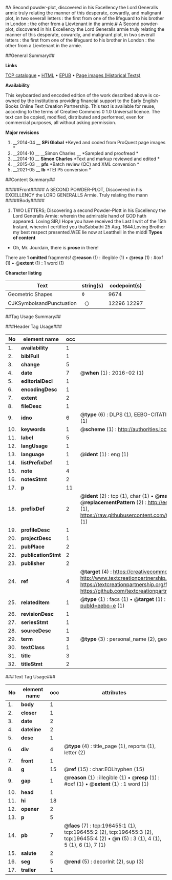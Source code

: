 #A Second powder-plot, discovered in his Excellency the Lord Generalls armie truly relating the manner of this desperate, cowardly, and malignant plot, in two severall letters : the first from one of the lifeguard to his brother in London : the other from a Lievtenant in the armie.#
A Second powder-plot, discovered in his Excellency the Lord Generalls armie truly relating the manner of this desperate, cowardly, and malignant plot, in two severall letters : the first from one of the lifeguard to his brother in London : the other from a Lievtenant in the armie.

##General Summary##

**Links**

[TCP catalogue](http://www.ota.ox.ac.uk/tcp/)  • 
[HTML](http://tei.it.ox.ac.uk/tcp/Texts-HTML/free/B29/B29594.html)  • 
[EPUB](http://tei.it.ox.ac.uk/tcp/Texts-EPUB/free/B29/B29594.epub) • 
[Page images (Historical Texts)](https://historicaltexts.jisc.ac.uk/eebo-11995402e)

**Availability**

This keyboarded and encoded edition of the work described above is co-owned by the
    institutions providing financial support to the Early English Books Online Text Creation
    Partnership. This text is available for reuse, according to the terms of  Creative Commons 0 1.0 Universal
    licence. The text can be copied, modified, distributed and performed, even for commercial
    purposes, all without asking permission.

**Major revisions**

1. __2014-04 __ __SPi Global__ *Keyed and coded from ProQuest page images *
1. __2014-10 __ __Simon Charles __ *Sampled and proofread *
1. __2014-10 __ __Simon Charles__ *Text and markup reviewed and edited *
1. __2015-03 __ __pfs__ *Batch review (QC) and XML conversion *
1. __2021-05 __ __lb__ *TEI P5 conversion *

##Content Summary##

#####Front#####
A SECOND POWDER-PLOT, Discovered in his EXCELLENCY the LORD GENERALLS Armie. Truly relating the mann
#####Body#####

1. TWO LETTERS; Discovering a second Powder-Plott in his Excellency the Lord Generalls Armie: wherein the admirable hand of GOD hath appeared.
Loving SIR,I Hope you have received the Last I writ of the 15th Instant, wherein I certified you thaSabbathi 25 Aug. 1644.Loving Brother my best respect presented.WEE lie now at Leatthell in the middl
**Types of content**

  * Oh, Mr. Jourdain, there is **prose** in there!

There are 1 **omitted** fragments! 
 @__reason__ (1) : illegible (1)  •  @__resp__ (1) : #oxf (1)  •  @__extent__ (1) : 1 word (1)

**Character listing**


|Text|string(s)|codepoint(s)|
|---|---|---|
|Geometric Shapes|◊|9674|
|CJKSymbolsandPunctuation|〈〉|12296 12297|

##Tag Usage Summary##

###Header Tag Usage###

|No|element name|occ|attributes|
|---|---|---|---|
|1.|__availability__|1||
|2.|__biblFull__|1||
|3.|__change__|5||
|4.|__date__|7| @__when__ (1) : 2016-02 (1)|
|5.|__editorialDecl__|1||
|6.|__encodingDesc__|1||
|7.|__extent__|2||
|8.|__fileDesc__|1||
|9.|__idno__|6| @__type__ (6) : DLPS (1), EEBO-CITATION (1), VID (1), EEBO-PROQUEST (1), STC (1), OCLC (1)|
|10.|__keywords__|1| @__scheme__ (1) : http://authorities.loc.gov/ (1)|
|11.|__label__|5||
|12.|__langUsage__|1||
|13.|__language__|1| @__ident__ (1) : eng (1)|
|14.|__listPrefixDef__|1||
|15.|__note__|4||
|16.|__notesStmt__|2||
|17.|__p__|11||
|18.|__prefixDef__|2| @__ident__ (2) : tcp (1), char (1)  •  @__matchPattern__ (2) : ([0-9\-]+):([0-9IVX]+) (1), (.+) (1)  •  @__replacementPattern__ (2) : http://eebo.chadwyck.com/downloadtiff?vid=$1&page=$2 (1), https://raw.githubusercontent.com/textcreationpartnership/Texts/master/tcpchars.xml#$1 (1)|
|19.|__profileDesc__|1||
|20.|__projectDesc__|1||
|21.|__pubPlace__|2||
|22.|__publicationStmt__|2||
|23.|__publisher__|2||
|24.|__ref__|4| @__target__ (4) : https://creativecommons.org/publicdomain/zero/1.0/ (1), http://www.textcreationpartnership.org/docs/. (1), https://textcreationpartnership.org/faq/#faq05 (1), https://github.com/textcreationpartnership (1)|
|25.|__relatedItem__|1| @__type__ (1) : facs (1)  •  @__target__ (1) : https://data.historicaltexts.jisc.ac.uk/view?pubId=eebo-e (1)|
|26.|__revisionDesc__|1||
|27.|__seriesStmt__|1||
|28.|__sourceDesc__|1||
|29.|__term__|3| @__type__ (3) : personal_name (2), geographic_name (1)|
|30.|__textClass__|1||
|31.|__title__|3||
|32.|__titleStmt__|2||


###Text Tag Usage###

|No|element name|occ|attributes|
|---|---|---|---|
|1.|__body__|1||
|2.|__closer__|1||
|3.|__date__|2||
|4.|__dateline__|2||
|5.|__desc__|1||
|6.|__div__|4| @__type__ (4) : title_page (1), reports (1), letter (2)|
|7.|__front__|1||
|8.|__g__|15| @__ref__ (15) : char:EOLhyphen (15)|
|9.|__gap__|1| @__reason__ (1) : illegible (1)  •  @__resp__ (1) : #oxf (1)  •  @__extent__ (1) : 1 word (1)|
|10.|__head__|1||
|11.|__hi__|18||
|12.|__opener__|2||
|13.|__p__|5||
|14.|__pb__|7| @__facs__ (7) : tcp:196455:1 (1), tcp:196455:2 (2), tcp:196455:3 (2), tcp:196455:4 (2)  •  @__n__ (5) : 3 (1), 4 (1), 5 (1), 6 (1), 7 (1)|
|15.|__salute__|2||
|16.|__seg__|5| @__rend__ (5) : decorInit (2), sup (3)|
|17.|__trailer__|1||

